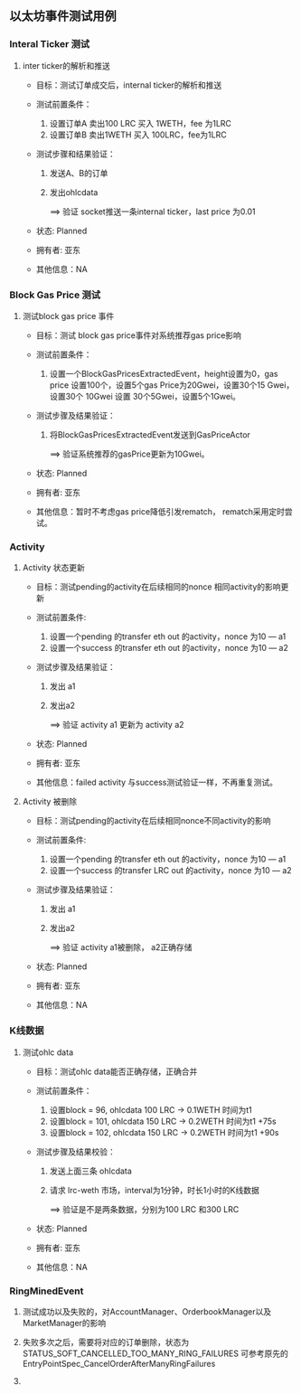 ## 以太坊事件测试用例

### Interal Ticker 测试

1. inter ticker的解析和推送

   - 目标：测试订单成交后，internal ticker的解析和推送

   - 测试前置条件：

     1. 设置订单A 卖出100 LRC 买入 1WETH，fee 为1LRC
     2. 设置订单B 卖出1WETH 买入 100LRC，fee为1LRC

   - 测试步骤和结果验证：

     1. 发送A、B的订单

     2. 发出ohlcdata

        ==>  验证 socket推送一条internal ticker，last price 为0.01

   - 状态: Planned

   - 拥有者: 亚东

   - 其他信息：NA

### Block Gas Price 测试

1. 测试block gas price 事件

   - 目标：测试 block gas price事件对系统推荐gas price影响

   - 测试前置条件：

     1. 设置一个BlockGasPricesExtractedEvent，height设置为0，gas price 设置100个，设置5个gas Price为20Gwei，设置30个15 Gwei，设置30个 10Gwei 设置 30个5Gwei，设置5个1Gwei。

   - 测试步骤及结果验证：

     1. 将BlockGasPricesExtractedEvent发送到GasPriceActor 

        ==> 验证系统推荐的gasPrice更新为10Gwei。

   - 状态: Planned

   - 拥有者: 亚东

   - 其他信息：暂时不考虑gas price降低引发rematch， rematch采用定时尝试。

### Activity 

1. Activity 状态更新

   - 目标：测试pending的activity在后续相同的nonce 相同activity的影响更新

   - 测试前置条件:

     1. 设置一个pending 的transfer eth out 的activity，nonce 为10 — a1
     2. 设置一个success 的transfer eth out 的activity，nonce 为10  — a2

   - 测试步骤及结果验证：

     1. 发出 a1

     2. 发出a2

        ==> 验证 activity a1 更新为 activity a2

   - 状态: Planned

   - 拥有者: 亚东

   - 其他信息：failed activity 与success测试验证一样，不再重复测试。

2. Activity 被删除

   - 目标：测试pending的activity在后续相同nonce不同activity的影响

   - 测试前置条件:

     1. 设置一个pending 的transfer eth out 的activity，nonce 为10  —  a1
     2. 设置一个success 的transfer LRC out 的activity，nonce 为10  —  a2

   - 测试步骤及结果验证：

     1. 发出 a1

     2. 发出a2

        ==> 验证 activity a1被删除， a2正确存储

   - 状态: Planned

   - 拥有者: 亚东

   - 其他信息：NA

### K线数据

1. 测试ohlc data 

   - 目标：测试ohlc data能否正确存储，正确合并

   - 测试前置条件：

     1. 设置block = 96,  ohlcdata 100 LRC -> 0.1WETH  时间为t1
     2. 设置block = 101,  ohlcdata 150 LRC -> 0.2WETH  时间为t1 +75s
     3. 设置block = 102,  ohlcdata 150 LRC -> 0.2WETH  时间为t1 +90s

   - 测试步骤及结果校验：

     1. 发送上面三条 ohlcdata

     2. 请求 lrc-weth 市场，interval为1分钟，时长1小时的K线数据

        ==> 验证是不是两条数据，分别为100 LRC 和300 LRC

   - 状态: Planned

   - 拥有者: 亚东

   - 其他信息：NA


### RingMinedEvent

1. 测试成功以及失败的，对AccountManager、OrderbookManager以及MarketManager的影响

1. 失败多次之后，需要将对应的订单删除，状态为STATUS_SOFT_CANCELLED_TOO_MANY_RING_FAILURES
可参考原先的 EntryPointSpec_CancelOrderAfterManyRingFailures

1. 